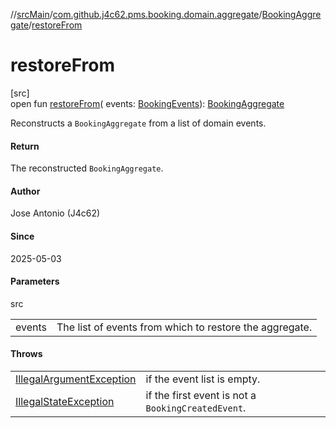 //[srcMain](../../../index.md)/[com.github.j4c62.pms.booking.domain.aggregate](../index.md)/[BookingAggregate](index.md)/[restoreFrom](restore-from.md)

# restoreFrom

[src]\
open fun [restoreFrom](restore-from.md)(
events: [BookingEvents](../../com.github.j4c62.pms.booking.domain.aggregate.vo/-booking-events/index.md)): [BookingAggregate](index.md)

Reconstructs a `BookingAggregate` from a list of domain events.

#### Return

The reconstructed `BookingAggregate`.

#### Author

Jose Antonio (J4c62)

#### Since

2025-05-03

#### Parameters

src

|        |                                                         |
|--------|---------------------------------------------------------|
| events | The list of events from which to restore the aggregate. |

#### Throws

|                                                                                                               |                                                    |
|---------------------------------------------------------------------------------------------------------------|----------------------------------------------------|
| [IllegalArgumentException](https://docs.oracle.com/javase/8/docs/api/java/lang/IllegalArgumentException.html) | if the event list is empty.                        |
| [IllegalStateException](https://docs.oracle.com/javase/8/docs/api/java/lang/IllegalStateException.html)       | if the first event is not a `BookingCreatedEvent`. |